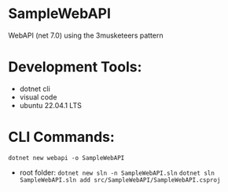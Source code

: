 # SampleWebAPI
WebAPI (net 7.0) using the 3musketeers pattern

# Development Tools:
* dotnet cli
* visual code
* ubuntu 22.04.1 LTS

# CLI Commands:
`dotnet new webapi -o SampleWebAPI`
* root folder:
`dotnet new sln -n SampleWebAPI.sln`
`dotnet sln SampleWebAPI.sln add src/SampleWebAPI/SampleWebAPI.csproj`

